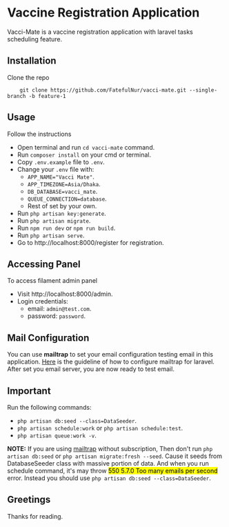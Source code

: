 # Vaccine Registration Application

Vacci-Mate is a vaccine registration application with laravel tasks scheduling feature.

## Installation
Clone the repo
```
    git clone https://github.com/FatefulNur/vacci-mate.git --single-branch -b feature-1
```

## Usage

Follow the instructions
- Open terminal and run `cd vacci-mate` command.
- Run `composer install` on your cmd or terminal.
- Copy `.env.example` file to `.env`.
- Change your `.env` file with:
    - `APP_NAME="Vacci Mate"`.
    - `APP_TIMEZONE=Asia/Dhaka`.
    - `DB_DATABASE=vacci_mate`.
    - `QUEUE_CONNECTION=database`.
    - Rest of set by your own.
- Run `php artisan key:generate`.
- Run `php artisan migrate`.
- Run `npm run dev` or `npm run build`.
- Run `php artisan serve`.
- Go to http://localhost:8000/register for registration.

## Accessing Panel

To access filament admin panel 
- Visit http://localhost:8000/admin.
- Login credentials:
    - email: `admin@test.com`.
    - password: `password`.

## Mail Configuration
You can use **mailtrap** to set your email configuration testing email in this application. [Here](https://mailtrap.io/blog/send-email-in-laravel/) is the guideline of how to configure mailtrap for laravel.
After set you email server, you are now ready to test email.

## Important
Run the following commands:
- `php artisan db:seed --class=DataSeeder`.
- `php artisan schedule:work` or `php artisan schedule:test`. 
- `php artisan queue:work -v`.

**NOTE:** If you are using [mailtrap](https://mailtrap.io/) without subscription, Then don't run `php artisan db:seed` or `php artisan migrate:fresh --seed`. Cause it seeds from DatabaseSeeder class with massive portion of data. And when you run schedule command, it's may throw <mark>550 5.7.0 Too many emails per second</mark> error. Instead you should use `php artisan db:seed --class=DataSeeder`.

## Greetings
Thanks for reading.
